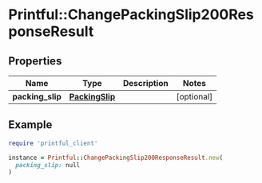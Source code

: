 # Printful::ChangePackingSlip200ResponseResult

## Properties

| Name | Type | Description | Notes |
| ---- | ---- | ----------- | ----- |
| **packing_slip** | [**PackingSlip**](PackingSlip.md) |  | [optional] |

## Example

```ruby
require 'printful_client'

instance = Printful::ChangePackingSlip200ResponseResult.new(
  packing_slip: null
)
```

